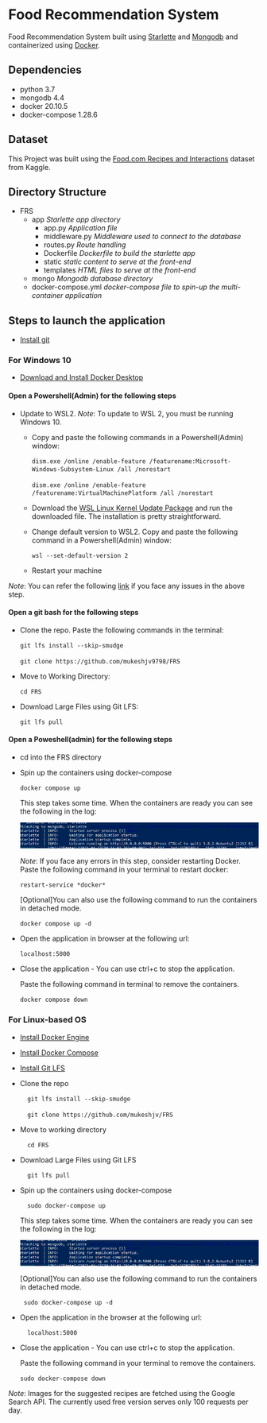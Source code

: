 # Food Recommendation System

Food Recommendation System built using [Starlette](https://www.starlette.io/) and [Mongodb](https://www.mongodb.com/) and containerized using [Docker](https://www.docker.com/).
## Dependencies

- python 3.7
- mongodb 4.4
- docker 20.10.5
- docker-compose 1.28.6
  
## Dataset

This Project was built using the [Food.com Recipes and Interactions](https://www.kaggle.com/shuyangli94/food-com-recipes-and-user-interactions/code) dataset from Kaggle.

## Directory Structure

- FRS
  - app  *Starlette app directory*
    - app.py    *Application file*
    - middleware.py *Middleware used to connect to the database*
    - routes.py *Route handling*
    - Dockerfile *Dockerfile to build the starlette app*
    - static *static content to serve at the front-end*
    - templates *HTML files to serve at the front-end*
  - mongo  *Mongodb database directory*
  - docker-compose.yml  *docker-compose file to spin-up the multi-container application*

## Steps to launch the application

- [Install git](https://git-scm.com/book/en/v2/Getting-Started-Installing-Git)

### For Windows 10
 
- [Download and Install Docker Desktop](https://www.docker.com/products/docker-desktop)

#### Open a Powershell(Admin) for the following steps
- Update to WSL2.
*Note*: To update to WSL 2, you must be running Windows 10.
        
  * Copy and paste the following commands in a Powershell(Admin) window:
  
        dism.exe /online /enable-feature /featurename:Microsoft-Windows-Subsystem-Linux /all /norestart

        dism.exe /online /enable-feature /featurename:VirtualMachinePlatform /all /norestart
      
  * Download the [WSL Linux Kernel Update Package](https://wslstorestorage.blob.core.windows.net/wslblob/wsl_update_x64.msi) and run the downloaded file. The installation is pretty straightforward.
  
  * Change default version to WSL2. Copy and paste the following command in a Powershell(Admin) window:
  
        wsl --set-default-version 2
      
  * Restart your machine
     
*Note*: You can refer the following [link](https://docs.microsoft.com/en-us/windows/wsl/install-win10) if you face any issues in the above step.

#### Open a git bash for the following steps
- Clone the repo. Paste the following commands in the terminal:
      
      git lfs install --skip-smudge
      
      git clone https://github.com/mukeshjv9798/FRS
      
- Move to Working Directory:

      cd FRS
     
- Download Large Files using Git LFS:
        
      git lfs pull

#### Open a Poweshell(admin) for the following steps

- cd into the FRS directory

- Spin up the containers using docker-compose

      docker compose up
      
     This step takes some time. When the containers are ready you can see the following in the log:
     
     ![app](images/app.png)
     
   *Note*: If you face any errors in this step, consider restarting Docker. Paste the following command in your terminal to restart docker:

      restart-service *docker*
      
    [Optional]You can also use the following command to run the containers in detached mode.
        
      docker compose up -d

- Open the application in browser at the following url:

      localhost:5000

- Close the application - You can use ctrl+c to stop the application. 

     Paste the following command in terminal to remove the containers.

      docker compose down
 
 ### For Linux-based OS
 
- [Install Docker Engine](https://docs.docker.com/engine/install/)

- [Install Docker Compose](https://docs.docker.com/compose/install/)

- [Install Git LFS](https://git-lfs.github.com/)
  
- Clone the repo
  
        git lfs install --skip-smudge
        
        git clone https://github.com/mukeshjv/FRS

- Move to working directory

        cd FRS
        
- Download Large Files using Git LFS
        
        git lfs pull

- Spin up the containers using docker-compose

        sudo docker-compose up

     This step takes some time. When the containers are ready you can see the following in the log:
     
     ![app](images/app.png)
     
     
     [Optional]You can also use the following command to run the containers in detached mode.
        
       sudo docker-compose up -d
       
- Open the application in the browser at the following url:

        localhost:5000

- Close the application - You can use ctrl+c to stop the application. 

   Paste the following command in your terminal to remove the containers.

      sudo docker-compose down
      
*Note*: Images for the suggested recipes are fetched using the Google Search API. The currently used free version serves only 100 requests per day.
